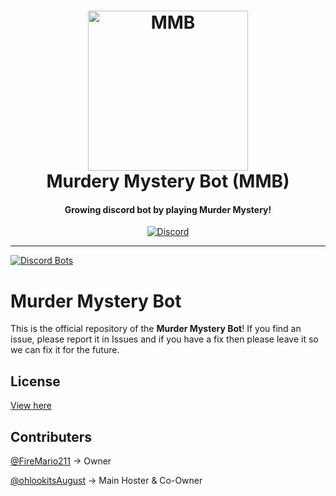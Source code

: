 <h1 align="center">
    <a href="https://discord.gg/utSmNaQ"><img src="https://cdn.discordapp.com/avatars/319204121393496064/f909e89f65c778aab7ca309eab3d9a5e.png?size=2048" width="256px" alt="MMB"></a>
  <br>
    Murdery Mystery Bot (MMB)
  <br>
 </h1>
<h4 align="center">Growing discord bot by playing Murder Mystery!</h4>
  <p align="center">
      <a href="https://discord.gg/utSmNaQ" target="_blank"><img src="https://discordapp.com/api/guilds/319583713262436354/embed.png" alt="Discord"></a>
  
-------------------

<a href="https://discordbots.org/bot/319204121393496064">
  <img src="https://discordbots.org/api/widget/319204121393496064.png" alt="Discord Bots" />
</a>

# Murder Mystery Bot
This is the official repository of the **Murder Mystery Bot**!
If you find an issue, please report it in Issues and if you have a fix then please leave it so we can fix it for the future.

## License
[View here](https://github.com/FireMario211/Murder-Mystery-Bot/blob/master/LICENSE)

## Contributers
[@FireMario211](https://github.com/FireMario211) -> Owner

[@ohlookitsAugust](https://github.com/ohlookitsAugust) -> Main Hoster & Co-Owner
